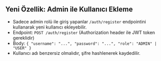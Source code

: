 ## Yeni Özellik: Admin ile Kullanıcı Ekleme

- Sadece admin rolü ile giriş yapanlar `/auth/register` endpointini kullanarak yeni kullanıcı ekleyebilir.
- Endpoint: `POST /auth/register` (Authorization header ile JWT token gereklidir)
- Body: `{ "username": "...", "password": "...", "role": "ADMIN" | "USER" }`
- Kullanıcı adı benzersiz olmalıdır, şifre hashlenerek kaydedilir.
